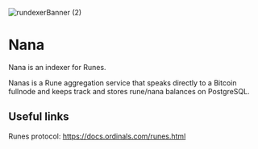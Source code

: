 
![rundexerBanner (2)](https://github.com/runeapespad/Nana/assets/13739426/a9da26ae-da31-47db-891d-c94751abf40d)

# Nana
Nana is an indexer for Runes.

Nanas is a Rune aggregation service that speaks directly to a Bitcoin fullnode and keeps track and stores rune/nana balances on PostgreSQL.

## Useful links

Runes protocol: https://docs.ordinals.com/runes.html
